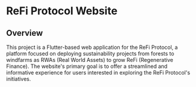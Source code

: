 # ReFi Protocol Website

## Overview
This project is a Flutter-based web application for the ReFi Protocol, a platform focused on deploying sustainability projects from forests to windfarms as RWAs (Real World Assets) to grow ReFi (Regenerative Finance). The website's primary goal is to offer a streamlined and informative experience for users interested in exploring the ReFi Protocol's initiatives.
